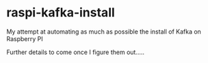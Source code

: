 # raspi-kafka-install
My attempt at automating as much as possible the install of Kafka on Raspberry PI

Further details to come once I figure them out.....
